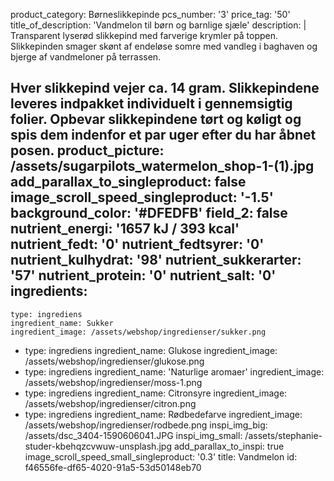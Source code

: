 product_category: Børneslikkepinde
pcs_number: '3'
price_tag: '50'
title_of_description: 'Vandmelon til børn og barnlige sjæle'
description: |
  Transparent lyserød slikkepind med farverige krymler på toppen. Slikkepinden smager skønt af endeløse somre med vandleg i baghaven og bjerge af vandmeloner på terrassen.
  
  Hver slikkepind vejer ca. 14 gram. Slikkepindene leveres indpakket individuelt i gennemsigtig folier. Opbevar slikkepindene tørt og køligt og spis dem indenfor et par uger efter du har åbnet posen.
product_picture: /assets/sugarpilots_watermelon_shop-1-(1).jpg
add_parallax_to_singleproduct: false
image_scroll_speed_singleproduct: '-1.5'
background_color: '#DFEDFB'
field_2: false
nutrient_energi: '1657 kJ / 393 kcal'
nutrient_fedt: '0'
nutrient_fedtsyrer: '0'
nutrient_kulhydrat: '98'
nutrient_sukkerarter: '57'
nutrient_protein: '0'
nutrient_salt: '0'
ingredients:
  -
    type: ingrediens
    ingredient_name: Sukker
    ingredient_image: /assets/webshop/ingredienser/sukker.png
  -
    type: ingrediens
    ingredient_name: Glukose
    ingredient_image: /assets/webshop/ingredienser/glukose.png
  -
    type: ingrediens
    ingredient_name: 'Naturlige aromaer'
    ingredient_image: /assets/webshop/ingredienser/moss-1.png
  -
    type: ingrediens
    ingredient_name: Citronsyre
    ingredient_image: /assets/webshop/ingredienser/citron.png
  -
    type: ingrediens
    ingredient_name: Rødbedefarve
    ingredient_image: /assets/webshop/ingredienser/rodbede.png
inspi_img_big: /assets/dsc_3404-1590606041.JPG
inspi_img_small: /assets/stephanie-studer-kbehqzcvwuw-unsplash.jpg
add_parallax_to_inspi: true
image_scroll_speed_small_singleproduct: '0.3'
title: Vandmelon
id: f46556fe-df65-4020-91a5-53d50148eb70
